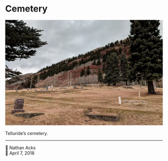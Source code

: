 # Cemetery

![A mountain cemetery](assets/bdba5f7f7a4ee9afdd2f2e7d2c5dd554.webp)

Telluride’s cemetery.

- - - -

👤 Nathan Acks  
📅 April 7, 2018
